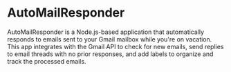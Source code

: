 # AutoMailResponder
AutoMailResponder is a Node.js-based application that automatically responds to emails sent to your Gmail mailbox while you're on vacation. This app integrates with the Gmail API to check for new emails, send replies to email threads with no prior responses, and add labels to organize and track the processed emails.
